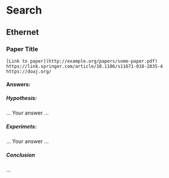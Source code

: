 # Search

## Ethernet

### Paper Title
```
[Link to paper](http://example.org/papers/some-paper.pdf)
https://link.springer.com/article/10.1186/s11671-018-2835-4
https://doaj.org/
```
#### Answers:

##### Hypothesis:

... Your answer ...

##### Experimets:

... Your answer ...

##### Conclusion

... 